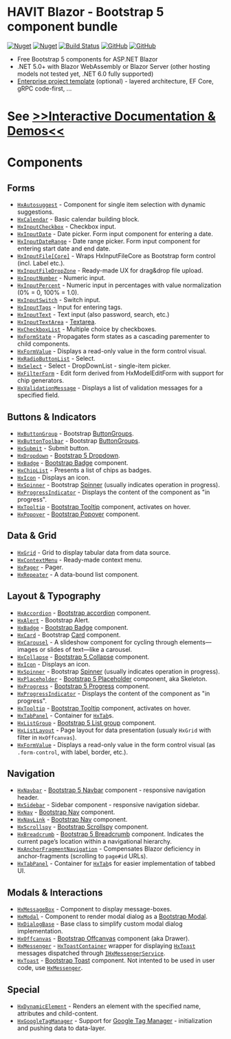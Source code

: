 ﻿# HAVIT Blazor - Bootstrap 5 component bundle

[![Nuget](https://img.shields.io/nuget/v/Havit.Blazor.Components.Web.Bootstrap)](https://www.nuget.org/packages/Havit.Blazor.Components.Web.Bootstrap/)
[![Nuget](https://img.shields.io/nuget/dt/Havit.Blazor.Components.Web.Bootstrap)](https://www.nuget.org/packages/Havit.Blazor.Components.Web.Bootstrap/)
[![Build Status](https://dev.azure.com/havit/DEV/_apis/build/status/002.HFW-HavitBlazor?branchName=master)](https://dev.azure.com/havit/DEV/_build/latest?definitionId=318&branchName=master)
[![GitHub](https://img.shields.io/github/license/havit/Havit.Blazor)](https://github.com/havit/Havit.Blazor/blob/master/LICENSE)
[![GitHub](https://img.shields.io/github/stars/havit/Havit.Blazor)](https://github.com/havit/Havit.Blazor/)

* Free Bootstrap 5 components for ASP.NET Blazor
* .NET 5.0+ with Blazor WebAssembly or Blazor Server (other hosting models not tested yet, .NET 6.0 fully supported)
* [Enterprise project template](https://github.com/havit/NewProjectTemplate-Blazor) (optional) - layered architecture, EF Core, gRPC code-first, ...


# See [&gt;&gt;Interactive Documentation & Demos&lt;&lt;](https://havit.blazor.eu)

# Components

## Forms

* [`HxAutosuggest`](https://havit.blazor.eu/components/HxAutosuggest) - Component for single item selection with dynamic suggestions.
* [`HxCalendar`](https://havit.blazor.eu/components/HxCalendar) - Basic calendar building block.
* [`HxInputCheckbox`](https://havit.blazor.eu/components/HxInputCheckbox) - Checkbox input.
* [`HxInputDate`](https://havit.blazor.eu/components/HxInputDate) - Date picker. Form input component for entering a date.
* [`HxInputDateRange`](https://havit.blazor.eu/components/HxInputDateRange) - Date range picker. Form input component for entering start date and end date.
* [`HxInputFile[Core]`](https://havit.blazor.eu/components/HxInputFile[Core]) - Wraps HxInputFileCore as Bootstrap form control (incl. Label etc.).
* [`HxInputFileDropZone`](https://havit.blazor.eu/components/HxInputFileDropZone) - Ready-made UX for drag&amp;drop file upload.
* [`HxInputNumber`](https://havit.blazor.eu/components/HxInputNumber) - Numeric input.
* [`HxInputPercent`](https://havit.blazor.eu/components/HxInputPercent) - Numeric input in percentages with value normalization (0% = 0, 100% = 1.0).
* [`HxInputSwitch`](https://havit.blazor.eu/components/HxInputSwitch) - Switch input.
* [`HxInputTags`](https://havit.blazor.eu/components/HxInputTags) - Input for entering tags.
* [`HxInputText`](https://havit.blazor.eu/components/HxInputText) - Text input (also password, search, etc.)
* [`HxInputTextArea`](https://havit.blazor.eu/components/HxInputTextArea) - [Textarea](https://getbootstrap.com/docs/5.0/forms/floating-labels/#textareas).
* [`HxCheckboxList`](https://havit.blazor.eu/components/HxCheckboxList) - Multiple choice by checkboxes.
* [`HxFormState`](https://havit.blazor.eu/components/HxFormState) - Propagates form states as a cascading parementer to child components.
* [`HxFormValue`](https://havit.blazor.eu/components/HxFormValue) - Displays a read-only value in the form control visual.
* [`HxRadioButtonList`](https://havit.blazor.eu/components/HxRadioButtonList) - Select.
* [`HxSelect`](https://havit.blazor.eu/components/HxSelect) - Select - DropDownList - single-item picker.
* [`HxFilterForm`](https://havit.blazor.eu/components/HxFilterForm) - Edit form derived from HxModelEditForm with support for chip generators.
* [`HxValidationMessage`](https://havit.blazor.eu/components/HxValidationMessage) - Displays a list of validation messages for a specified field.

## Buttons & Indicators

* [`HxButtonGroup`](https://havit.blazor.eu/components/HxButtonGroup) - Bootstrap [ButtonGroups](https://getbootstrap.com/docs/5.0/components/button-group/). 
* [`HxButtonToolbar`](https://havit.blazor.eu/components/HxButtonToolbar) - Bootstrap [ButtonGroups](https://getbootstrap.com/docs/5.0/components/button-group/).
* [`HxSubmit`](https://havit.blazor.eu/components/HxSubmit) - Submit button.
* [`HxDropdown`](https://havit.blazor.eu/components/HxDropdown) - [Bootstrap 5 Dropdown](https://getbootstrap.com/docs/5.1/components/dropdowns/).
* [`HxBadge`](https://havit.blazor.eu/components/HxBadge) - [Bootstrap Badge](https://getbootstrap.com/docs/5.0/components/badge/) component.
* [`HxChipList`](https://havit.blazor.eu/components/HxChipList) - Presents a list of chips as badges.
* [`HxIcon`](https://havit.blazor.eu/components/HxIcon) - Displays an icon.
* [`HxSpinner`](https://havit.blazor.eu/components/HxSpinner) - Bootstrap <a href="https://getbootstrap.com/docs/5.0/components/spinners/">Spinner</a> (usually indicates operation in progress).
* [`HxProgressIndicator`](https://havit.blazor.eu/components/HxProgressIndicator) - Displays the content of the component as "in progress".
* [`HxTooltip`](https://havit.blazor.eu/components/HxTooltip) - <a href="https://getbootstrap.com/docs/5.0/components/tooltips/">Bootstrap Tooltip</a> component, activates on hover.
* [`HxPopover`](https://havit.blazor.eu/components/HxPopover) - <a href="https://getbootstrap.com/docs/5.0/components/popovers/">Bootstrap Popover</a> component.

## Data & Grid

* [`HxGrid`](https://havit.blazor.eu/components/HxGrid) - Grid to display tabular data from data source.
* [`HxContextMenu`](https://havit.blazor.eu/components/HxContextMenu) - Ready-made context menu.
* [`HxPager`](https://havit.blazor.eu/components/HxPager) - Pager.
* [`HxRepeater`](https://havit.blazor.eu/components/HxRepeater) - A data-bound list component.

## Layout & Typography

* [`HxAccordion`](https://havit.blazor.eu/components/HxAccordion) - <a href="https://getbootstrap.com/docs/5.1/components/accordion/">Bootstrap accordion</a> component.
* [`HxAlert`](https://havit.blazor.eu/components/HxAlert) - Bootstrap Alert.
* [`HxBadge`](https://havit.blazor.eu/components/HxBadge) - <a href="https://getbootstrap.com/docs/5.0/components/badge/">Bootstrap Badge</a> component.
* [`HxCard`](https://havit.blazor.eu/components/HxCard) - Bootstrap <a href="https://getbootstrap.com/docs/5.1/components/card/">Card</a> component.
* [`HxCarousel`](https://havit.blazor.eu/components/HxCarousel) - A slideshow component for cycling through elements—images or slides of text—like a carousel.
* [`HxCollapse`](https://havit.blazor.eu/components/HxCollapse) - <a href="https://getbootstrap.com/docs/5.1/components/collapse/">Bootstrap 5 Collapse</a> component.
* [`HxIcon`](https://havit.blazor.eu/components/HxIcon) - Displays an icon.
* [`HxSpinner`](https://havit.blazor.eu/components/HxSpinner) - Bootstrap <a href="https://getbootstrap.com/docs/5.0/components/spinners/">Spinner</a> (usually indicates operation in progress).
* [`HxPlaceholder`](https://havit.blazor.eu/components/HxPlaceholder) - <a href="https://getbootstrap.com/docs/5.1/components/placeholders/">Bootstrap 5 Placeholder</a> component, aka Skeleton.
* [`HxProgress`](https://havit.blazor.eu/components/HxProgress) - <a href="https://getbootstrap.com/docs/5.1/components/progress/">Bootstrap 5 Progress</a> component.
* [`HxProgressIndicator`](https://havit.blazor.eu/components/HxProgressIndicator) - Displays the content of the component as "in progress".
* [`HxTooltip`](https://havit.blazor.eu/components/HxTooltip) - <a href="https://getbootstrap.com/docs/5.0/components/tooltips/">Bootstrap Tooltip</a> component, activates on hover.
* [`HxTabPanel`](https://havit.blazor.eu/components/HxTabPanel) - Container for <code><a href="https://www.havit.blazor.eu/components/HxTab/">HxTab</a></code>s.
* [`HxListGroup`](https://havit.blazor.eu/components/HxListGroup) - <a href="https://getbootstrap.com/docs/5.1/components/list-group/">Bootstrap 5 List group</a> component.
* [`HxListLayout`](https://havit.blazor.eu/components/HxListLayout) - Page layout for data presentation (usualy `HxGrid` with filter in `HxOffcanvas`).
* [`HxFormValue`](https://havit.blazor.eu/components/HxFormValue) - Displays a read-only value in the form control visual (as <code>.form-control</code>, with label, border, etc.).

## Navigation

* [`HxNavbar`](https://havit.blazor.eu/components/HxNavbar) - <a href="https://getbootstrap.com/docs/5.1/components/navbar/">Bootstrap 5 Navbar</a> component - responsive navigation header.
* [`HxSidebar`](https://havit.blazor.eu/components/HxSidebar) - Sidebar component - responsive navigation sidebar.
* [`HxNav`](https://havit.blazor.eu/components/HxNav) - <a href="https://getbootstrap.com/docs/5.0/components/navs-tabs/">Bootstrap Nav</a> component.
* [`HxNavLink`](https://havit.blazor.eu/components/HxNavLink) - <a href="https://getbootstrap.com/docs/5.0/components/navs-tabs/">Bootstrap Nav</a> component.
* [`HxScrollspy`](https://havit.blazor.eu/components/HxScrollspy) - <a href="https://getbootstrap.com/docs/5.0/components/scrollspy/">Bootstrap Scrollspy</a> component.
* [`HxBreadcrumb`](https://havit.blazor.eu/components/HxBreadcrumb) - <a href="https://getbootstrap.com/docs/5.1/components/breadcrumb/">Bootstrap 5 Breadcrumb</a> component. Indicates the current page’s location within a navigational hierarchy.
* [`HxAnchorFragmentNavigation`](https://havit.blazor.eu/components/HxAnchorFragmentNavigation) - Compensates Blazor deficiency in anchor-fragments (scrolling to <code>page#id</code> URLs).
* [`HxTabPanel`](https://havit.blazor.eu/components/HxTabPanel) - Container for <code><a href="/components/HxTab/">HxTab</a></code>s for easier implementation of tabbed UI.

## Modals & Interactions

* [`HxMessageBox`](https://havit.blazor.eu/components/HxMessageBox) - Component to display message-boxes.
* [`HxModal`](https://havit.blazor.eu/components/HxModal) - Component to render modal dialog as a <a href="https://getbootstrap.com/docs/5.1/components/modal/">Bootstrap Modal</a>.
* [`HxDialogBase`](https://havit.blazor.eu/components/HxDialogBase) - Base class to simplify custom modal dialog implementation.
* [`HxOffcanvas`](https://havit.blazor.eu/components/HxOffcanvas) - <a href="https://getbootstrap.com/docs/5.0/components/offcanvas/">Bootstrap Offcanvas</a> component (aka Drawer).
* [`HxMessenger`](https://havit.blazor.eu/components/HxMessenger) - <code><a href="/components/HxToastContainer/">HxToastContainer</a></code> wrapper for displaying <code><a href="/components/HxToast/">HxToast</a></code> messages dispatched through <code><a href="/components/IHxMessengerService/">IHxMessengerService</a></code>.
* [`HxToast`](https://havit.blazor.eu/components/HxToast) - <a href="https://getbootstrap.com/docs/5.1/components/toasts/">Bootstrap Toast</a> component. Not intented to be used in user code, use <code><a href="/components/HxMessenger/">HxMessenger</a></code>.

## Special

* [`HxDynamicElement`](https://havit.blazor.eu/components/HxDynamicElement) - Renders an element with the specified name, attributes and child-content.
* [`HxGoogleTagManager`](https://havit.blazor.eu/components/HxGoogleTagManager) - Support for <a href="https://developers.google.com/tag-manager/devguide">Google Tag Manager</a> - initialization and pushing data to data-layer.